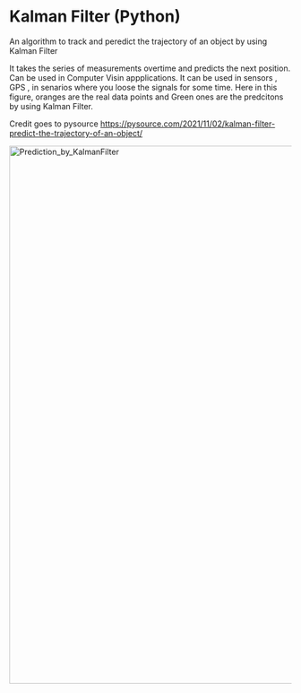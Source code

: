 # Kalman Filter (Python)
An algorithm to track and peredict the trajectory of an object by using Kalman Filter

It takes the series of measurements overtime and predicts the next position. 
Can be used in Computer Visin appplications. 
It can be used in sensors , GPS , in senarios where you loose the signals for some time.
Here in this figure, oranges are the real data points and Green ones are the predcitons by using Kalman Filter. 

Credit goes to pysource
https://pysource.com/2021/11/02/kalman-filter-predict-the-trajectory-of-an-object/



<img width="960" alt="Prediction_by_KalmanFilter" src="https://user-images.githubusercontent.com/58274863/202923822-2c42d460-6252-4b0d-9177-6630c9740570.png">

